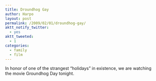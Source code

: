 ```yaml
---
title: Droundhog Gay
author: Harpo
layout: post
permalink: /2009/02/01/droundhog-gay/
aktt_notify_twitter:
  - yes
aktt_tweeted:
  - 1
categories:
  - family
  - film
---
```

In honor of one of the strangest &#8220;holidays&#8221; in existence, we are watching the movie Groundhog Day tonight.